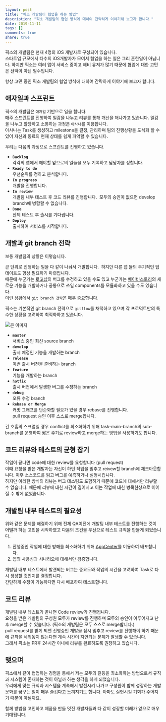 ```yaml
---
layout: post
title: "픽소 개발팀이 협업을 하는 방법"
description: "픽소 개발팀의 협업 방식에 대하여 간략하게 이야기해 보고자 합니다."
date: 2019-11-11
tags: []
comments: true
share: true
---
```

 
픽소의 개발팀은 현재 4명의 iOS 개발자로 구성되어 있습니다.  
스타트업 규모에서 다수의 iOS개발자가 모여서 협업을 하는 일은 그리 흔한일이 아닙니다.
하지만 픽소는 여러 앱이 서비스 중이고 헤비 유저가 많기 때문에 협업에 대한 고민은 선택이 아닌 필수입니다.  

항상 고민 중인 픽소 개발팀의 협업 방식에 대하여 간략하게 이야기해 보고자 합니다.

## 애자일과 스프린트
픽소의 개발팀은 `애자일` 기반으로 일을 합니다.  
매주 스프린트를 진행하여 일감을 나누고 리뷰를 통해 개선을 해나가고 있습니다. 일감을 나누고 할당하고 소통하는 과정은 `아사나`를 이용합니다.  
아사나는 Task를 생성하고 milestone을 결정, 관리하며 팀의 진행상황을 도식화 할 수 있어 자신과 동료의 현재 상태를 쉽게 파악할 수 있습니다.  

우리는 다음의 과정으로 스프린트를 진행하고 있습니다.

- **`Backlog`**  
각각의 앱에서 해야할 앞으로의 일들을 모두 기록하고 담당자를 정합니다.  
- **`Ready to do`**  
우선순위를 정하고 분석합니다.  
- **`In progress`**  
개발을 진행합니다.  
- **`In review`**  
개발팀 내부 테스트 후 코드 리뷰를 진행합니다.  
모두의 승인이 없으면 develop branch에 병합할 수 없습니다.  
- **`Done`**  
전체 테스트 후 출시를 기다립니다.  
- **`Deploy`**  
출시하여 서비스를 시작합니다.  

## 개발과 git branch 전략
보통 개발팀의 상황은 이렇습니다.

큰 단위로 진행하는 일을 다 같이 나눠서 개발합니다.  
하지만 다른 앱 들의 주기적인 업데이트도 항상 필요하기 마련입니다.  
때문에 누군가는 [로고샵](https://apps.apple.com/kr/app/로고샵-로고만들기-로고-그래픽-디자인/id1190077343)의 버그를 수정하고 있을 수도 있고 누군가는 [베이비스토리](https://apps.apple.com/kr/app/베이비그램-육아-포토북/id1068110571)의 새로운 기능을 개발하거나 공통으로 쓰일 components를 모듈화하고 있을 수도 있습니다.  
이런 상황에서 `git branch 전략`은 매우 중요합니다.

픽소는 기본적인 git branch 전략으로 `gitflow`를 채택하고 있으며 각 프로덕트만의 특수한 상황을 고려하여 최적화하고 있습니다.

![큰 이미지](/images/gitflow.jpg)

- **`master`**  
서비스 중인 최신 source branch  
- **`develop`**  
출시 예정인 기능을 개발하는 branch  
- **`release`**  
이번 출시 버전을 준비하는 branch  
- **`feature`**  
기능을 개발하는 branch  
- **`hotfix`**  
출시 버전에서 발생한 버그를 수정하는 branch  
- **`debug`**  
오류 수정 branch  
- **`Rebase or Merge`**  
커밋 그래프를 단순화할 필요가 있을 경우 rebase를 진행합니다.  
pull request 승인 이후 스스로 merge합니다.  


긴 호흡의 스크럼일 경우 conflict를 최소화하기 위해 task-main-branch의 sub-branch를 운영하여 짧은 주기로 review하고 merge하는 방법을 사용하기도 합니다.

## 코드 리뷰와 테스트의 균형 잡기
작업이 끝나면 code에 대한 review를 요청합니다 (pull request)  
이때 요청을 받은 개발자는 자신이 하던 작업을 멈추고 reivew할 branch에 체크아웃합니다. 이후 소스코드를 읽고 버그를 예측하거나 실행시킵니다.  
하지만 이러한 방식의 리뷰는 버그 테스팅도 포함하기 때문에 코드에 대해서만 리뷰할 수 없습니다. 때문에 리뷰에 대한 시간이 길어지고 이는 작업에 대한 병목현상으로 이어질 수 밖에 없었습니다.

## 개발팀 내부 테스트의 필요성
위와 같은 문제를 해결하기 위해 전체 QA이전에 개발팀 내부 테스트를 진행하는 것이 어떨까 하는 고민을 시작하였고 다음의 조건을 우선으로 테스트 규칙을 만들게 되었습니다. 

1. 진행중인 작업에 대한 방해를 최소화하기 위해 [AppCenter](https://appcenter.ms/)를 이용하여 배포합니다.
2. 앱의 사용성과 시나리오에 대해서만 검증합니다.

개발팀 내부 테스트에서 발견되는 버그는 중요도와 작업의 시간을 고려하여 Task로 다시 생성할 것인지를 결정합니다.  
간단하게 수정이 가능하다면 다시 배포하여 테스트합니다.

## 코드 리뷰
개발팀 내부 테스트가 끝나면 Code review가 진행됩니다.  
요청을 받은 개발팀의 구성원 모두가 review를 진행하며 모두의 승인이 이루어지고 난 후 merge할 수 있습니다. (픽소의 개발팀은 모두 스스로 merge합니다.)  
pull request를 받게 되면 진행중인 개발을 잠시 멈추고 review를 진행해야 하기 때문에 규칙을 세워놓지 않는다면 계속 시간이 지연되는 문제가 발생할 수 있습니다.  
그래서 픽소는 PR후 24시간 이내에 리뷰를 완료하도록 권장하고 있습니다.

## 맺으며
픽소에서 같이 협업하는 경험을 통해서 저는 모두의 갈등을 최소화하는 방법으로서 규칙과 시스템이 존재하는 것이 아닐까 하는 생각을 하게 되었습니다.  
우리에게 맞는 규칙과 시스템을 계속해서 발전시켜 나가고 구성원이 함께 성장하는 개발문화를 꿈꾸는 일이 매우 즐겁다고 느껴지기도 합니다. 아마도 실현시킬 기회가 주어지기 때문이 아닐까요.

함께 방법을 고민하고 제품을 만들 멋진 개발자들과 다 같이 성장할 미래가 앞으로 매우 기대됩니다.






